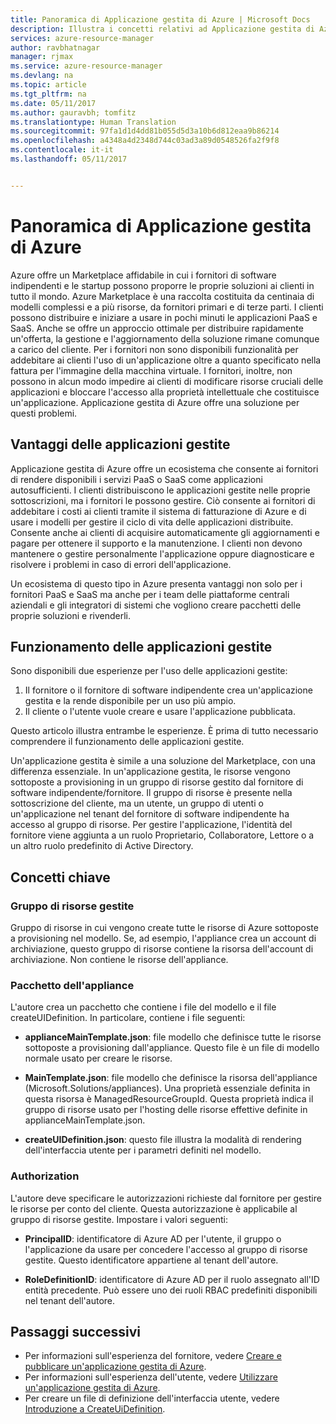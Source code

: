 ```yaml
---
title: Panoramica di Applicazione gestita di Azure | Microsoft Docs
description: Illustra i concetti relativi ad Applicazione gestita di Azure
services: azure-resource-manager
author: ravbhatnagar
manager: rjmax
ms.service: azure-resource-manager
ms.devlang: na
ms.topic: article
ms.tgt_pltfrm: na
ms.date: 05/11/2017
ms.author: gauravbh; tomfitz
ms.translationtype: Human Translation
ms.sourcegitcommit: 97fa1d1d4dd81b055d5d3a10b6d812eaa9b86214
ms.openlocfilehash: a4348a4d2348d744c03ad3a89d0548526fa2f9f8
ms.contentlocale: it-it
ms.lasthandoff: 05/11/2017


---
```

# <a name="azure-managed-applications-overview"></a>Panoramica di Applicazione gestita di Azure

Azure offre un Marketplace affidabile in cui i fornitori di software indipendenti e le startup possono proporre le proprie soluzioni ai clienti in tutto il mondo. Azure Marketplace è una raccolta costituita da centinaia di modelli complessi e a più risorse, da fornitori primari e di terze parti. I clienti possono distribuire e iniziare a usare in pochi minuti le applicazioni PaaS e SaaS. Anche se offre un approccio ottimale per distribuire rapidamente un'offerta, la gestione e l'aggiornamento della soluzione rimane comunque a carico del cliente. Per i fornitori non sono disponibili funzionalità per addebitare ai clienti l'uso di un'applicazione oltre a quanto specificato nella fattura per l'immagine della macchina virtuale. I fornitori, inoltre, non possono in alcun modo impedire ai clienti di modificare risorse cruciali delle applicazioni e bloccare l'accesso alla proprietà intellettuale che costituisce un'applicazione. Applicazione gestita di Azure offre una soluzione per questi problemi. 

## <a name="advantages-of-managed-applications"></a>Vantaggi delle applicazioni gestite

Applicazione gestita di Azure offre un ecosistema che consente ai fornitori di rendere disponibili i servizi PaaS o SaaS come applicazioni autosufficienti. I clienti distribuiscono le applicazioni gestite nelle proprie sottoscrizioni, ma i fornitori le possono gestire. Ciò consente ai fornitori di addebitare i costi ai clienti tramite il sistema di fatturazione di Azure e di usare i modelli per gestire il ciclo di vita delle applicazioni distribuite. Consente anche ai clienti di acquisire automaticamente gli aggiornamenti e pagare per ottenere il supporto e la manutenzione. I clienti non devono mantenere o gestire personalmente l'applicazione oppure diagnosticare e risolvere i problemi in caso di errori dell'applicazione.

Un ecosistema di questo tipo in Azure presenta vantaggi non solo per i fornitori PaaS e SaaS ma anche per i team delle piattaforme centrali aziendali e gli integratori di sistemi che vogliono creare pacchetti delle proprie soluzioni e rivenderli.

## <a name="how-managed-applications-work"></a>Funzionamento delle applicazioni gestite
Sono disponibili due esperienze per l'uso delle applicazioni gestite:

1. Il fornitore o il fornitore di software indipendente crea un'applicazione gestita e la rende disponibile per un uso più ampio. 
2. Il cliente o l'utente vuole creare e usare l'applicazione pubblicata. 

Questo articolo illustra entrambe le esperienze. È prima di tutto necessario comprendere il funzionamento delle applicazioni gestite. 

Un'applicazione gestita è simile a una soluzione del Marketplace, con una differenza essenziale. In un'applicazione gestita, le risorse vengono sottoposte a provisioning in un gruppo di risorse gestito dal fornitore di software indipendente/fornitore. Il gruppo di risorse è presente nella sottoscrizione del cliente, ma un utente, un gruppo di utenti o un'applicazione nel tenant del fornitore di software indipendente ha accesso al gruppo di risorse. Per gestire l'applicazione, l'identità del fornitore viene aggiunta a un ruolo Proprietario, Collaboratore, Lettore o a un altro ruolo predefinito di Active Directory. 

## <a name="key-concepts"></a>Concetti chiave

### <a name="managed-resource-group"></a>Gruppo di risorse gestite
Gruppo di risorse in cui vengono create tutte le risorse di Azure sottoposte a provisioning nel modello. Se, ad esempio, l'appliance crea un account di archiviazione, questo gruppo di risorse contiene la risorsa dell'account di archiviazione. Non contiene le risorse dell'appliance.

### <a name="appliance-package"></a>Pacchetto dell'appliance
L'autore crea un pacchetto che contiene i file del modello e il file createUIDefinition. In particolare, contiene i file seguenti:

- **applianceMainTemplate.json**: file modello che definisce tutte le risorse sottoposte a provisioning dall'appliance. Questo file è un file di modello normale usato per creare le risorse.

- **MainTemplate.json**: file modello che definisce la risorsa dell'appliance (Microsoft.Solutions/appliances). Una proprietà essenziale definita in questa risorsa è ManagedResourceGroupId. Questa proprietà indica il gruppo di risorse usato per l'hosting delle risorse effettive definite in applianceMainTemplate.json.

- **createUIDefinition.json**: questo file illustra la modalità di rendering dell'interfaccia utente per i parametri definiti nel modello.

### <a name="authorization"></a>Authorization
L'autore deve specificare le autorizzazioni richieste dal fornitore per gestire le risorse per conto del cliente. Questa autorizzazione è applicabile al gruppo di risorse gestite. Impostare i valori seguenti:

- **PrincipalID**: identificatore di Azure AD per l'utente, il gruppo o l'applicazione da usare per concedere l'accesso al gruppo di risorse gestite. Questo identificatore appartiene al tenant dell'autore.

- **RoleDefinitionID**: identificatore di Azure AD per il ruolo assegnato all'ID entità precedente. Può essere uno dei ruoli RBAC predefiniti disponibili nel tenant dell'autore.

## <a name="next-steps"></a>Passaggi successivi

* Per informazioni sull'esperienza del fornitore, vedere [Creare e pubblicare un'applicazione gestita di Azure](managed-application-publishing.md).
* Per informazioni sull'esperienza dell'utente, vedere [Utilizzare un'applicazione gestita di Azure](managed-application-consumption.md).
* Per creare un file di definizione dell'interfaccia utente, vedere [Introduzione a CreateUiDefinition](managed-application-createuidefinition-overview.md).
